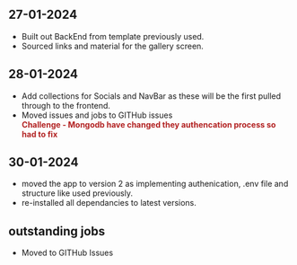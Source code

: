 <style>
    em { color: firebrick; font-weight: bold; font-style: normal; display: block; }
</style>

## 27-01-2024
- Built out BackEnd from template previously used.
- Sourced links and material for the gallery screen.

## 28-01-2024
- Add collections for Socials and NavBar as these will be the first pulled through to the frontend.
- Moved issues and jobs to GITHub issues
_Challenge - Mongodb have changed they authencation process so had to fix_

## 30-01-2024
- moved the app to version 2 as implementing authenication, .env file and structure like used previously.
- re-installed all dependancies to latest versions.

## outstanding jobs
- Moved to GITHub Issues